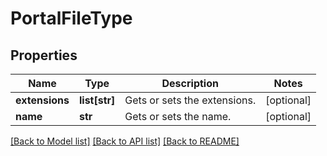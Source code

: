 # PortalFileType

## Properties
Name | Type | Description | Notes
------------ | ------------- | ------------- | -------------
**extensions** | **list[str]** | Gets or sets the extensions. | [optional] 
**name** | **str** | Gets or sets the name. | [optional] 

[[Back to Model list]](../README.md#documentation-for-models) [[Back to API list]](../README.md#documentation-for-api-endpoints) [[Back to README]](../README.md)


